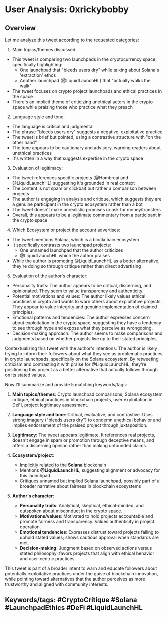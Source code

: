 # User Analysis: 0xrickybobby

## Overview

<think>
Let me analyze this tweet according to the requested categories:

1. Main topics/themes discussed:
- This tweet is comparing two launchpads in the cryptocurrency space, specifically highlighting:
  - One launchpad that "bleeds users dry" while talking about Solana's 'extraction' ethos
  - Another launchpad (@LiquidLaunchHL) that "actually walks the walk"
- The tweet focuses on crypto project launchpads and ethical practices in the space
- There's an implicit theme of criticizing unethical actors in the crypto space while praising those who practice what they preach

2. Language style and tone:
- The language is critical and judgmental
- The phrase "bleeds users dry" suggests a negative, exploitative practice
- The tweet is brief but pointed, using a contrastive structure with "on the other hand"
- The tone appears to be cautionary and advisory, warning readers about unethical practices
- It's written in a way that suggests expertise in the crypto space

3. Evaluation of legitimacy:
- The tweet references specific projects (@Hombreai and @LiquidLaunchHL) suggesting it's grounded in real context
- The content is not spam or clickbait but rather a comparison between projects
- The author is engaging in analysis and critique, which suggests they are a genuine participant in the crypto ecosystem rather than a bot
- The tweet doesn't make unrealistic promises or ask for money/transfers
- Overall, this appears to be a legitimate commentary from a participant in the crypto space

4. Which Ecosystem or project the account advertises:
- The tweet mentions Solana, which is a blockchain ecosystem
- It specifically contrasts two launchpad projects:
  - One unnamed launchpad that the author criticizes
  - @LiquidLaunchHL which the author praises
- While the author is promoting @LiquidLaunchHL as a better alternative, they're doing so through critique rather than direct advertising

5. Evaluation of the author's character:
- Personality traits: The author appears to be critical, discerning, and opinionated. They seem to value transparency and authenticity.
- Potential motivations and values: The author likely values ethical practices in crypto and wants to warn others about exploitative projects. They appear to value integrity and genuine implementation of claimed principles.
- Emotional patterns and tendencies: The author expresses concern about exploitation in the crypto space, suggesting they have a tendency to see through hype and expose what they perceive as wrongdoing.
- Decision-making approach: The author seems to make comparisons and judgments based on whether projects live up to their stated principles.

Contextualizing this tweet with the author's intentions:
The author is likely trying to inform their followers about what they see as problematic practices in crypto launchpads, specifically on the Solana ecosystem. By retweeting criticism and contrasting it with praise for @LiquidLaunchHL, they're positioning this project as a better alternative that actually follows through on its stated values.

Now I'll summarize and provide 5 matching keywords/tags:
</think>

1. **Main topics/themes**: Crypto launchpad comparisons, Solana ecosystem critique, ethical practices in blockchain projects, user exploitation in DeFi, project legitimacy assessment.

2. **Language style and tone**: Critical, evaluative, and contrastive. Uses strong imagery ("bleeds users dry") to condemn unethical behavior and implies endorsement of the praised project through juxtaposition.

3. **Legitimacy**: The tweet appears legitimate. It references real projects, doesn't engage in spam or promotion through deceptive means, and offers a discerning opinion rather than making unfounded claims.

4. **Ecosystem/project**:  
   - Implicitly related to the **Solana** blockchain  
   - Mentions **@LiquidLaunchHL**, suggesting alignment or advocacy for this launchpad  
   - Critiques unnamed but implied Solana launchpad, possibly part of a broader narrative about fairness in blockchain ecosystems  

5. **Author's character**:
   - **Personality traits**: Analytical, skeptical, ethical-minded, and outspoken about misconduct in the crypto space.
   - **Motivations/values**: Motivated to hold projects accountable and promote fairness and transparency. Values authenticity in project operation.
   - **Emotional tendencies**: Expresses distrust toward projects failing to uphold stated values; shows cautious approval when standards are met.
   - **Decision-making**: Judgment based on observed actions versus stated philosophy; favors projects that align with ethical behavior and user-centric practices.

This tweet is part of a broader intent to warn and educate followers about potentially exploitative practices under the guise of blockchain innovation, while pointing toward alternatives that the author perceives as more trustworthy and aligned with community interests.

**Keywords/tags**: #CryptoCritique #Solana #LaunchpadEthics #DeFi #LiquidLaunchHL
---
